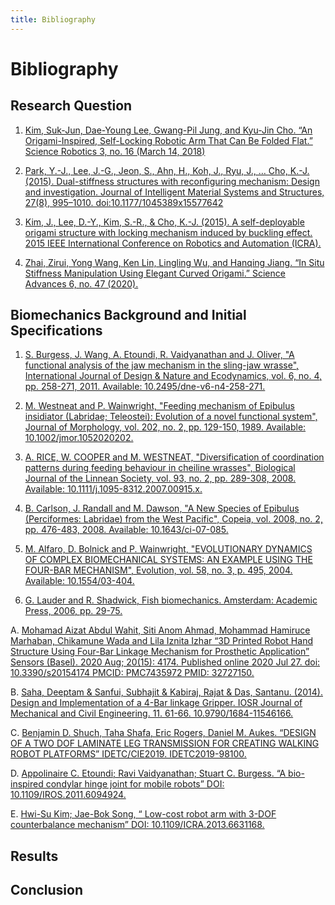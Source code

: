 ```yaml
---
title: Bibliography
---
```


# Bibliography

## Research Question

1.  [Kim, Suk-Jun, Dae-Young Lee, Gwang-Pil Jung, and Kyu-Jin Cho. “An Origami-Inspired, Self-Locking Robotic Arm That Can Be Folded Flat.” Science Robotics 3, no. 16 (March 14, 2018)](https://robotics.sciencemag.org/content/3/16/eaar2915/tab-pdf)

1. [Park, Y.-J., Lee, J.-G., Jeon, S., Ahn, H., Koh, J., Ryu, J., … Cho, K.-J. (2015). Dual-stiffness structures with reconfiguring mechanism: Design and investigation. Journal of Intelligent Material Systems and Structures, 27(8), 995–1010. doi:10.1177/1045389x15577642](https://journals.sagepub.com/doi/full/10.1177/1045389x15577642?casa_token=RLMsBITAkecAAAAA%3Ay9aj_sNHRRT8XTQQGwMcCgQD4r3TLM6ZRac4GBO8vP2MoBcgVqpXWnK-vfV6myrXMrbZKxW223Y)

1. [Kim, J., Lee, D.-Y., Kim, S.-R., & Cho, K.-J. (2015). A self-deployable origami structure with locking mechanism induced by buckling effect. 2015 IEEE International Conference on Robotics and Automation (ICRA).](https://ieeexplore.ieee.org/document/7139635)

1. [Zhai, Zirui, Yong Wang, Ken Lin, Lingling Wu, and Hanqing Jiang. “In Situ Stiffness Manipulation Using Elegant Curved Origami.” Science Advances 6, no. 47 (2020).](https://advances.sciencemag.org/content/advances/6/47/eabe2000.full.pdf)

## Biomechanics Background and Initial Specifications

1. [S. Burgess, J. Wang, A. Etoundi, R. Vaidyanathan and J. Oliver, "A functional analysis of the jaw mechanism in the sling-jaw wrasse", International Journal of Design & Nature and Ecodynamics, vol. 6, no. 4, pp. 258-271, 2011. Available: 10.2495/dne-v6-n4-258-271.](witpress.com/Secure/ejournals/papers/D%26NE060403f.pdf)

1. [M. Westneat and P. Wainwright, "Feeding mechanism of Epibulus insidiator (Labridae; Teleostei): Evolution of a novel functional system", Journal of Morphology, vol. 202, no. 2, pp. 129-150, 1989. Available: 10.1002/jmor.1052020202.](https://www.researchgate.net/profile/Mark_Westneat/publication/227661666_Feeding_mechanism_ofEpibulus_insidiator_Labridae_Teleostei_Evolution_of_a_novel_functional_system/links/5a9c3ede0f7e9be3796815cb/Feeding-mechanism-ofEpibulus-insidiator-Labridae-Teleostei-Evolution-of-a-novel-functional-system.pdf)

1. [A. RICE, W. COOPER and M. WESTNEAT, "Diversification of coordination patterns during feeding behaviour in cheiline wrasses", Biological Journal of the Linnean Society, vol. 93, no. 2, pp. 289-308, 2008. Available: 10.1111/j.1095-8312.2007.00915.x.](https://academic.oup.com/biolinnean/article/93/2/289/2701154?casa_token=Z_jS-eCLnpkAAAAA:UDppXXmeN1V-HRtPHT7n0GeSU-JF3DDtQGt8gYmfPbBz4sQCWciGe6hE_fyQib9sdB8aFnM8J0M)

1. [B. Carlson, J. Randall and M. Dawson, "A New Species of Epibulus (Perciformes: Labridae) from the West Pacific", Copeia, vol. 2008, no. 2, pp. 476-483, 2008. Available: 10.1643/ci-07-085.](https://bioone.org/journals/copeia/volume-2008/issue-2/CI-07-085/A-New-Species-of-Epibulus-Perciformes--Labridae-from-the/10.1643/CI-07-085.pdf?casa_token=-tu4w0ECV0wAAAAA:05t_eBKh4slm6x4LT7laG7bXjLggSISTDPDjzMaxU1WTavvvuCcTwyC_9m5urER8Vq_WQgM)

1. [M. Alfaro, D. Bolnick and P. Wainwright, "EVOLUTIONARY DYNAMICS OF COMPLEX BIOMECHANICAL SYSTEMS: AN EXAMPLE USING THE FOUR-BAR MECHANISM", Evolution, vol. 58, no. 3, p. 495, 2004. Available: 10.1554/03-404.](https://onlinelibrary.wiley.com/doi/pdfdirect/10.1111/j.0014-3820.2004.tb01673.x)

1. [G. Lauder and R. Shadwick, Fish biomechanics. Amsterdam: Academic Press, 2006, pp. 29-75.](https://www.researchgate.net/profile/James_Van_Tassell/publication/257017772_Dentition_diet_and_behavior_of_six_gobiid_species_Gobiidae_in_the_Caribbean_Sea/links/0deec525b39cf7583d000000/Dentition-diet-and-behavior-of-six-gobiid-species-Gobiidae-in-the-Caribbean-Sea.pdf)

A. [Mohamad Aizat Abdul Wahit, Siti Anom Ahmad, Mohammad Hamiruce Marhaban, Chikamune Wada  and Lila Iznita Izhar “3D Printed Robot Hand Structure Using Four-Bar Linkage Mechanism for Prosthetic Application” Sensors (Basel). 2020 Aug; 20(15): 4174. Published online 2020 Jul 27. doi: 10.3390/s20154174  PMCID: PMC7435972 PMID: 32727150.](https://www.ncbi.nlm.nih.gov/pmc/articles/PMC7435972/)

B. [Saha, Deeptam & Sanfui, Subhajit & Kabiraj, Rajat & Das, Santanu. (2014). Design and Implementation of a 4-Bar linkage Gripper. IOSR Journal of Mechanical and Civil Engineering. 11. 61-66. 10.9790/1684-11546166.](https://www.researchgate.net/profile/Santanu_Das10/publication/268076469_Design_and_Implementation_of_a_4-Bar_linkage_Gripper/links/5460eb3c0cf2c1a63bff7768/Design-and-Implementation-of-a-4-Bar-linkage-Gripper.pdf)

C. [Benjamin D. Shuch, Taha Shafa, Eric Rogers, Daniel M. Aukes. “DESIGN OF A TWO DOF LAMINATE LEG TRANSMISSION FOR CREATING WALKING ROBOT PLATFORMS” IDETC/CIE2019. IDETC2019-98100.](https://idealab.asu.edu/bibliography/Shuch2019.pdf)

D. [Appolinaire C. Etoundi; Ravi Vaidyanathan; Stuart C. Burgess. “A bio-inspired condylar hinge joint for mobile robots” DOI: 10.1109/IROS.2011.6094924.](https://ieeexplore.ieee.org/document/6094924)

E. [Hwi-Su Kim; Jae-Bok Song, “ Low-cost robot arm with 3-DOF counterbalance mechanism” DOI: 10.1109/ICRA.2013.6631168.](https://ieeexplore.ieee.org/document/6631168)



## Results

## Conclusion
